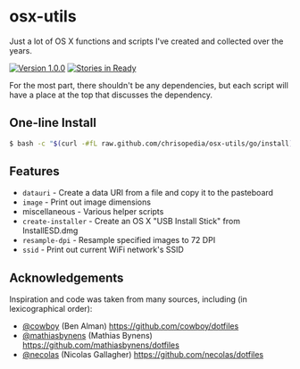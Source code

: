 # osx-utils

Just a lot of OS X functions and scripts I've created and collected over the years.

[![Version 1.0.0](http://img.shields.io/badge/version-1.0.0-brightgreen.svg)](https://github.com/chrisopedia/osx-utils/releases/tag/1.0.0) [![Stories in Ready](https://badge.waffle.io/chrisopedia/osx-utils.png?label=Ready)](http://waffle.io/chrisopedia/osx-utils)

For the most part, there shouldn't be any dependencies, but each script will have a place at the top that discusses the dependency.

## One-line Install

```bash
$ bash -c "$(curl -#fL raw.github.com/chrisopedia/osx-utils/go/install)"
```

## Features

* `datauri` - Create a data URI from a file and copy it to the pasteboard
* `image` - Print out image dimensions
* miscellaneous - Various helper scripts
* `create-installer` - Create an OS X "USB Install Stick" from InstallESD.dmg
* `resample-dpi` - Resample specified images to 72 DPI
* `ssid` - Print out current WiFi network's SSID

## Acknowledgements

Inspiration and code was taken from many sources, including (in lexicographical order):

* [@cowboy](https://github.com/cowboy) (Ben Alman) https://github.com/cowboy/dotfiles
* [@mathiasbynens](https://github.com/mathiasbynens) (Mathias Bynens) https://github.com/mathiasbynens/dotfiles
* [@necolas](https://github.com/necolas) (Nicolas Gallagher) https://github.com/necolas/dotfiles
